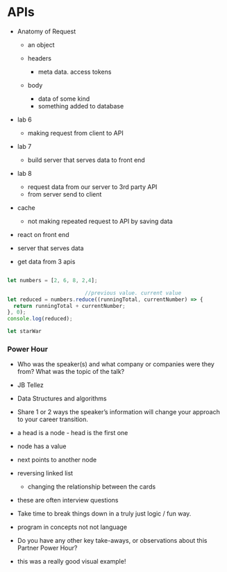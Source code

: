# APIs

- Anatomy of Request 
  - an object

  - headers
    - meta data. access tokens
  - body
    - data of some kind
    - something added to database

- lab 6
  - making request from client to API

- lab 7
  - build server that serves data to front end

- lab 8 
  - request data from our server to 3rd party API
  - from server send to client

- cache
  - not making repeated request to API by saving data


- react on front end
- server that serves data
- get data from 3 apis

``` js

let numbers = [2, 6, 8, 2,4];

                         //previous value. current value
let reduced = numbers.reduce((runningTotal, currentNumber) => {
  return runningTotal + currentNumber;
}, 0);
console.log(reduced);

let starWar
```

### Power Hour

- Who was the speaker(s) and what company or companies were they from? What was the topic of the talk?

- JB Tellez
- Data Structures and algorithms


- Share 1 or 2 ways the speaker’s information will change your approach to your career transition.

- a head is a node - head is the first one
- node has a value
- next points to another node
- reversing linked list
  - changing the relationship between the cards
- these are often interview questions
- Take time to break things down in a truly just logic / fun way.
- program in concepts not not language



- Do you have any other key take-aways, or observations about this Partner Power Hour?
- this was a really good visual example!
